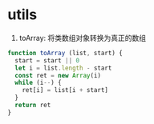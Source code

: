 # utils

1. toArray: 将类数组对象转换为真正的数组

```javascript
function toArray (list, start) {
  start = start || 0
  let i = list.length - start
  const ret = new Array(i)
  while (i--) {
    ret[i] = list[i + start]
  }
  return ret
}
```
